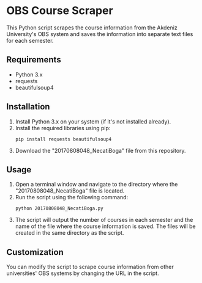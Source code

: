 # OBS Course Scraper

This Python script scrapes the course information from the Akdeniz University's OBS system and saves the information into separate text files for each semester.

## Requirements

- Python 3.x
- requests
- beautifulsoup4

## Installation

1. Install Python 3.x on your system (if it's not installed already).
2. Install the required libraries using pip:
    ```
    pip install requests beautifulsoup4
    ```
3. Download the "20170808048_NecatiBoga" file from this repository.

## Usage

1. Open a terminal window and navigate to the directory where the "20170808048_NecatiBoga" file is located.
2. Run the script using the following command:
    ```
    python 20170808048_NecatiBoga.py
    ```
3. The script will output the number of courses in each semester and the name of the file where the course information is saved. The files will be created in the same directory as the script.

## Customization

You can modify the script to scrape course information from other universities' OBS systems by changing the URL in the script.

